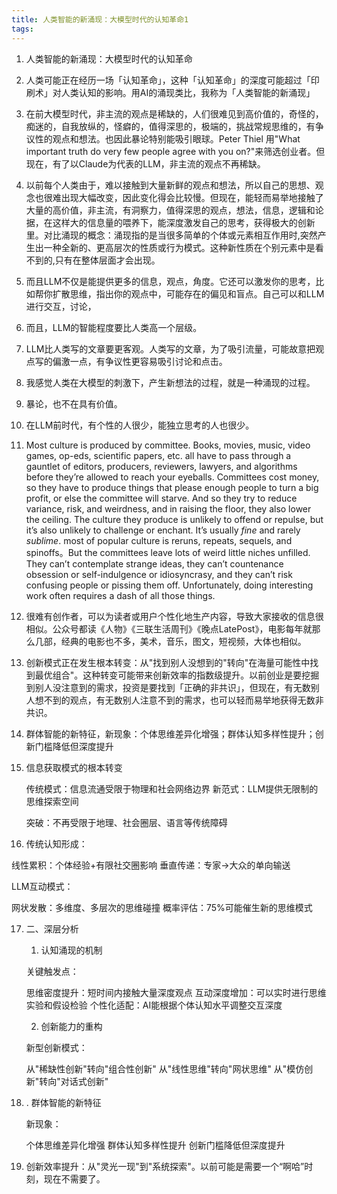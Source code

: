```yaml
---
title: 人类智能的新涌现：大模型时代的认知革命1
tags:
---
```


1. 人类智能的新涌现：大模型时代的认知革命

2. 人类可能正在经历一场「认知革命」，这种「认知革命」的深度可能超过「印刷术」对人类认知的影响。用AI的涌现类比，我称为「人类智能的新涌现」

3. 在前大模型时代，非主流的观点是稀缺的，人们很难见到高价值的，奇怪的，痴迷的，自我放纵的，怪癖的，值得深思的，极端的，挑战常规思维的，有争议性的观点和想法。也因此暴论特别能吸引眼球。Peter Thiel 用"What important truth do very few people agree with you on?"来筛选创业者。但现在，有了以Claude为代表的LLM，非主流的观点不再稀缺。

4. 以前每个人类由于，难以接触到大量新鲜的观点和想法，所以自己的思想、观念也很难出现大幅改变，因此变化得会比较慢。但现在，能轻而易举地接触了大量的高价值，非主流，有洞察力，值得深思的观点，想法，信息，逻辑和论据，在这样大的信息量的喂养下，能深度激发自己的思考，获得极大的创新里。对比涌现的概念：涌现指的是当很多简单的个体或元素相互作用时,突然产生出一种全新的、更高层次的性质或行为模式。这种新性质在个别元素中是看不到的,只有在整体层面才会出现。

5. 而且LLM不仅是能提供更多的信息，观点，角度。它还可以激发你的思考，比如帮你扩散思维，指出你的观点中，可能存在的偏见和盲点。自己可以和LLM进行交互，讨论，

6. 而且，LLM的智能程度要比人类高一个层级。

7. LLM比人类写的文章要更客观。人类写的文章，为了吸引流量，可能故意把观点写的偏激一点，有争议性更容易吸引讨论和点击。

8. 我感觉人类在大模型的刺激下，产生新想法的过程，就是一种涌现的过程。

9. 暴论，也不在具有价值。

10. 在LLM前时代，有个性的人很少，能独立思考的人也很少。

11. Most culture is produced by committee. Books, movies, music, video games, op-eds, scientific papers, etc. all have to pass through a gauntlet of editors, producers, reviewers, lawyers, and algorithms before they’re allowed to reach your eyeballs. Committees cost money, so they have to produce things that please enough people to turn a big profit, or else the committee will starve. And so they try to reduce variance, risk, and weirdness, and in raising the floor, they also lower the ceiling. The culture they produce is unlikely to offend or repulse, but it’s also unlikely to challenge or enchant. It’s usually *fine* and rarely *sublime*. most of popular culture is reruns, repeats, sequels, and spinoffs。But the committees leave lots of weird little niches unfilled. They can’t contemplate strange ideas, they can’t countenance obsession or self-indulgence or idiosyncrasy, and they can’t risk confusing people or pissing them off. Unfortunately, doing interesting work often requires a dash of all those things.

12. 很难有创作者，可以为读者或用户个性化地生产内容，导致大家接收的信息很相似。公众号都读《人物》《三联生活周刊》《晚点LatePost》，电影每年就那么几部，经典的电影也不多，美术，音乐，图文，短视频，大体也相似。

13. 创新模式正在发生根本转变：从"找到别人没想到的"转向"在海量可能性中找到最优组合"。这种转变可能带来创新效率的指数级提升。以前创业是要挖掘到别人没注意到的需求，投资是要找到「正确的非共识」，但现在，有无数别人想不到的观点，有无数别人注意不到的需求，也可以轻而易举地获得无数非共识。

14. 群体智能的新特征，新现象：个体思维差异化增强；群体认知多样性提升；创新门槛降低但深度提升

15. 信息获取模式的根本转变

    传统模式：信息流通受限于物理和社会网络边界
    新范式：LLM提供无限制的思维探索空间

    突破：不再受限于地理、社会圈层、语言等传统障碍

16. 传统认知形成：

线性累积：个体经验+有限社交圈影响
垂直传递：专家→大众的单向输送


LLM互动模式：

网状发散：多维度、多层次的思维碰撞
概率评估：75%可能催生新的思维模式

17. 二、深层分析

    1. 认知涌现的机制

    关键触发点：

    思维密度提升：短时间内接触大量深度观点
    互动深度增加：可以实时进行思维实验和假设检验
    个性化适配：AI能根据个体认知水平调整交互深度

    

    2. 创新能力的重构

    新型创新模式：

    从"稀缺性创新"转向"组合性创新"
    从"线性思维"转向"网状思维"
    从"模仿创新"转向"对话式创新"

18. . 群体智能的新特征

    新现象：

    个体思维差异化增强
    群体认知多样性提升
    创新门槛降低但深度提升

19. 创新效率提升：从"灵光一现"到"系统探索"。以前可能是需要一个“啊哈”时刻，现在不需要了。
